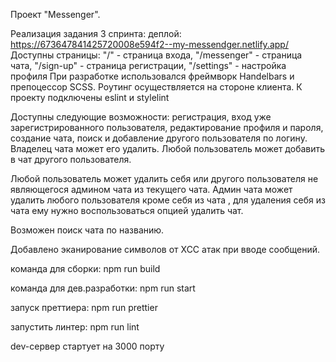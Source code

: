 Проект "Messenger".

Реализация задания 3 спринта:
деплой: https://673647841425720008e594f2--my-messendger.netlify.app/
Доступны страницы: "/" - страница входа, "/messenger" - страница чата, "/sign-up" - cтраница регистрации, "/settings" - настройка профиля
При разработке использовался фреймворк Handelbars и препоцессор SCSS.
Роутинг осуществляется на стороне клиента.
К проекту подключены eslint и stylelint

Доступны следующие возможности: регистрация, вход уже зарегистрированного пользователя, редактирование профиля и пароля, создание чата, поиск и добавление другого пользователя по логину. Владелец чата может его удалить.
Любой пользователь может добавить в чат другого пользователя.

Любой пользователь может удалить себя или другого пользователя не являющегося админом чата из текущего чата. Админ чата может удалить любого пользователя кроме себя из чата , для удаления себя из чата ему нужно воспользоваться опцией удалить чат.

Возможен поиск чата по названию.

Добавлено эканирование символов от XCC атак при вводе сообщений.

команда для сборки: npm run build

команда для дев.разработки: npm run start

запуск преттиера: npm run prettier

запустить линтер: npm run lint

dev-сервер стартует на 3000 порту
